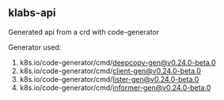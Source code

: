 ## klabs-api

Generated api from a crd with code-generator

Generator used:

 1. k8s.io/code-generator/cmd/deepcopy-gen@v0.24.0-beta.0
 2. k8s.io/code-generator/cmd/client-gen@v0.24.0-beta.0
 3. k8s.io/code-generator/cmd/lister-gen@v0.24.0-beta.0
 4. k8s.io/code-generator/cmd/informer-gen@v0.24.0-beta.0

